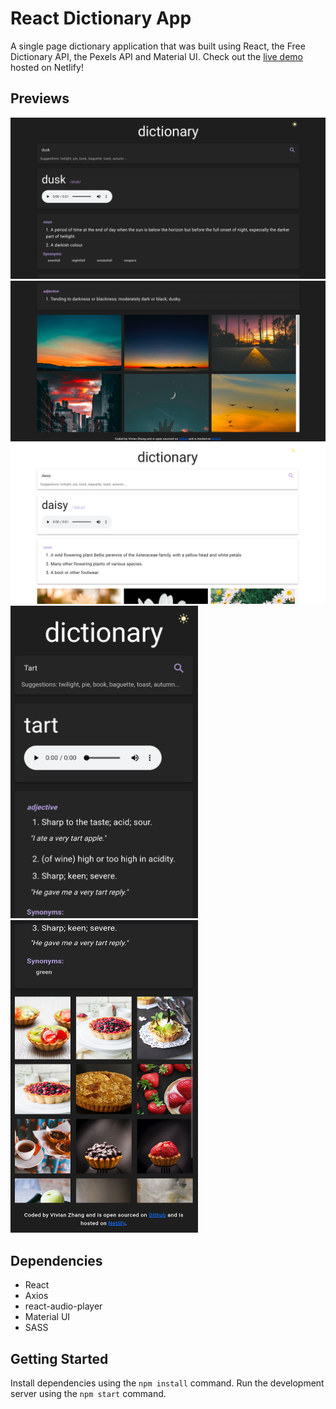 # React Dictionary App

A single page dictionary application that was built using React, the Free Dictionary API, the Pexels API and Material UI. Check out the [live demo](https://dictionaryy.netlify.app) hosted on Netlify!

## Previews

!["Dark Mode version"](https://github.com/vvynz/dictionary-app/blob/main/src/Docs/dictionary_app_dark_ver.png)
!["Dark Mode version example 2"](https://github.com/vvynz/dictionary-app/blob/main/src/Docs/dictionary_app_dark_ver_2.png)
!["Light Mode version](https://github.com/vvynz/dictionary-app/blob/main/src/Docs/dictionary_app_white_vers.png)
<img src="https://github.com/vvynz/dictionary-app/blob/main/src/Docs/dictiionary_app_mobile.png" width="300" height="500">
<img src="https://github.com/vvynz/dictionary-app/blob/main/src/Docs/dictiionary_app_mobile_2.png" width="300" height="500">

## Dependencies

- React
- Axios
- react-audio-player
- Material UI
- SASS

## Getting Started

Install dependencies using the `npm install` command.
Run the development server using the `npm start` command.
